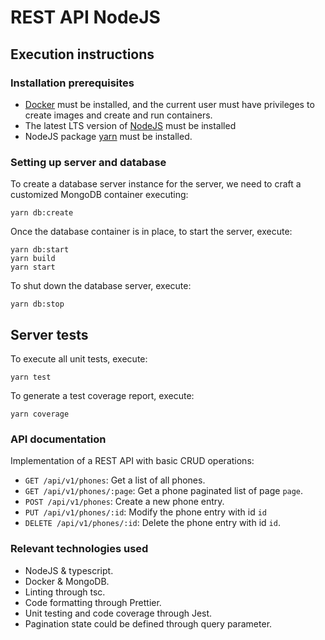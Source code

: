 # REST API NodeJS

## Execution instructions

### Installation prerequisites
- [Docker](https://www.docker.com/get-started) must be installed, and the
  current user must have privileges to create images and create and run
  containers.
- The latest LTS version of [NodeJS](https://nodejs.org/es/) must be installed
- NodeJS package [yarn](https://yarnpkg.com/) must be installed.

### Setting up server and database
To create a database server instance for the server, we need to craft a
customized MongoDB container executing:

```
yarn db:create
```

Once the database container is in place, to start the server, execute:

```
yarn db:start
yarn build
yarn start
```
To shut down the database server, execute:

```
yarn db:stop
```

## Server tests
To execute all unit tests, execute:

```
yarn test
```

To generate a test coverage report, execute:

```
yarn coverage
```

### API documentation

Implementation of a REST API with basic CRUD operations:

- `GET /api/v1/phones`: Get a list of all phones.
- `GET /api/v1/phones/:page`: Get a phone paginated list of page `page`.
- `POST /api/v1/phones`: Create a new phone entry.
- `PUT /api/v1/phones/:id`: Modify the phone entry with id `id`
- `DELETE /api/v1/phones/:id`: Delete the phone entry with id `id`.

### Relevant technologies used
- NodeJS & typescript.
- Docker & MongoDB.
- Linting through tsc.
- Code formatting through Prettier.
- Unit testing and code coverage through Jest.
- Pagination state could be defined through query parameter.
